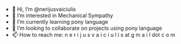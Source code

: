 - 👋 Hi, I’m @nerijusvaiciulis
- 👀 I’m interested in Mechanical Sympathy
- 🌱 I’m currently learning pony language
- 💞️ I’m looking to collaborate on projects using pony language
- 📫 How to reach me: n e r i j u s v a i c i u l i s at g m a i l dot c o m

<!---
nerijusvaiciulis/nerijusvaiciulis is a ✨ special ✨ repository because its `README.md` (this file) appears on your GitHub profile.
You can click the Preview link to take a look at your changes.
--->
